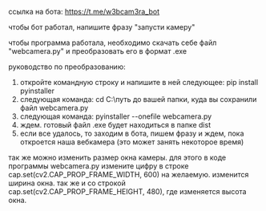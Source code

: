 ссылка на бота: https://t.me/w3bcam3ra_bot

чтобы бот работал, напишите фразу "запусти камеру"

чтобы программа работала, необходимо скачать себе файл "webcamera.py" и преобразовать его в формат .exe

руководство по преобразованию: 
1. откройте командную строку и напишите в ней следующее: pip install pyinstaller
2. следующая команда: cd C:\путь до вашей папки, куда вы сохранили файл webcamera.py
3. следующая команда: pyinstaller --onefile webcamera.py
4. ждем. готовый файл .exe будет находиться в папке dist
5. если все удалось, то заходим в бота, пишем фразу и ждем, пока откроется наша вебкамера (это может занять некоторое время)

так же можно изменить размер окна камеры. для этого в коде программы webcamera.py измените цифру в строке cap.set(cv2.CAP_PROP_FRAME_WIDTH, 600) на желаемую. изменится ширина окна. так же и со строкой cap.set(cv2.CAP_PROP_FRAME_HEIGHT, 480), где изменяется высота окна.
